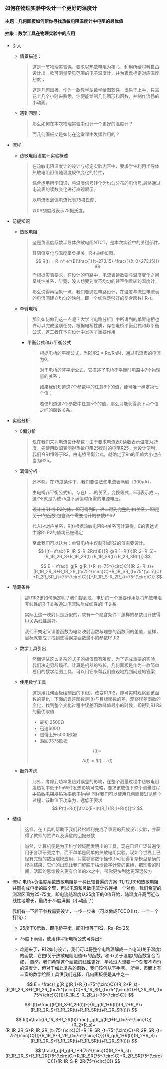 ### 如何在物理实验中设计一个更好的温度计

#### 主题：几何画板如何帮你寻找热敏电阻温度计中电阻的最优值

#### 抽象：数学工具在物理实验中的应用



- 引入

  - 情景描述：

    > 这是一节物理实验课，要求以热敏电阻为核心，利用所给材料自由设计出一款可测量常见范围的电子温度计，并为表盘标定对应温度刻度；
    >
    > 这是几何画板，作为一款教学型数学绘图软件，很易于上手，只需花上几个小时来熟悉，你便能绘制几何图形和函数，并制作流畅的小动画。

  - 遇到问题：

    > 那么如何在本次物理实验中设计一个更好的温度计？
    >
    > 而几何画板又是如何在这堂课中发挥作用的？

- 流程

  - 热敏电阻温度计实验概述

    > 在热敏电阻温度计的设计与标定实验内容中，要求学生利用半导体热敏电阻阻值随温度规律变化的特性，
    >
    > 综合运用所学知识，将温度信号转化为均匀分布的电信号,最终通过电流表的读数变化进行直观展示。
    >
    > 以电流表满偏电流代表75摄氏度，
    >
    > 以0A刻度线表示25摄氏度。

- 前提知识

  - 热敏电阻

    >  这是负温度系数半导体热敏电阻NTCT，是本次实验中的关键部件。
    >
    >  其阻值变化与温度呈负相关，R-t曲线如图。
    >  $$
    >  R(t) = R_n* e^{B(\frac{1}{t+273.15}-\frac{1}{t_0+273.15})}
    >  $$
    >  而根据实验要求，在设计的电路中，电流表读数要与温度变化之间呈线性关系，毕竟，没人想要刻度不均匀的甚至倒着转的温度计。
    >
    >  那么说得再抽象一点，我们要通过电路设计，在温度与流过电流表的电流间建立均匀的映射。即一个线性足够好的复合函数I-R-t。

  - 单臂电桥

    > 那么如何做到这一点呢？大学《电路分析》中所讲到的单臂电桥也许可以完成这项任务。根据电桥性质，存在电桥平衡公式和非平衡公式，这二者在本次设计中发挥了重要作用

    - 平衡公式和非平衡公式

       > 根据电桥的平衡公式，当R1/R2 = Rx/Rn时，通过电流表的电流为0。
       >
       > 对于电桥的非平衡公式，它描述了电桥不平衡时电路中7个物理量的关系：
       >
       > 如果我们知道这7个参数中的任意6个的值，便可唯一确定第七个值；
       >
       > 若仅知道这7个参数中任意5个的值，那么只能获得余下两个值之间的函数关系。

- 实验分析

  - 0偏分析

     > 现在我们来为电流设计参数：由于要求电流表0读数表示温度为25度，先使用欧姆表测得热敏电阻25度时的电阻R25。为设计便利，我们令R1恒等于R2，由电桥平衡公式，就确定了Rn的阻值大小也应当为R25。

  - 满偏分析

     >  还不够。在75度条件下，我们要设法使电流表满偏（300μA）。
     >
     >  由电桥非平衡公式知，存在I=....的关系，变换等式，E可表示成...，这个E就是为使75度下满偏时所需的电源电压。
     >
     >  ~~设计出R1 或 R2的值，即可得到E，进二得到完整的i(t)关系，即i是关于t的函数,包含两个需要设计的参数R1R2~~
     >
     >  代入I-t对应关系，R(t)根据热敏电阻R-t关系可计算得，E的表达式中除R1 R2的值均已被确定
     >
     >  至此我们可以认为：单臂电桥中仅剩R1或R2的值需要设计。
     >  $$
     >  I(t)=\frac{(R_1R_S-R_2R(t))E}{R_g(R_1+R(t))(R_2+R_S)+(R_1R_2R_S+R_1R_2R(t)+R_1R_SR(t)+R_2R_SR(t))}
     >  $$
     >
     >  $$
     >  E = \frac{I_g[R_g(R_1+R_{t=75^{\circ}C})(R_2+R_s)+(R_1R_2R_S+R_1R_2R_{t=75^{\circ}C}+R_1R_SR_{t=75^{\circ}C}+R_2R_SR_{t=75^{\circ}C})]}{R_1R_S-R_2R_{t=75^{\circ}C}}
     >  $$
     >
     >  

- 隐藏条件

   > 那R1R2该如何确定呢？我们提到过，电桥的一个重要作用是将热敏电阻非线性的R-T关系通过电流映射成线性的I-T关系。
   >
   > 实际上这一映射只是近似的，故有一个隐含条件：怎样的参数设计使得I-t关系线性最好。
   >
   > 我们不妨定义误差函数为电路映射函数与理想的函数间的差值，这样，目标就变成了找到使得误差函数最小的参数R1,R2



  - 数学工具引出

     > 然而评估这么复杂的式子的极值颇有难度，为了完成重要的实验，我们决定另辟蹊径。计算是机器的特长，几何画板是作为一款简单易用的数学绘图工具，可以用它来帮我们直观地找到问题的答案

  - 使用数学工具

     > 这是用几何画板绘制出的I(t)图，改变R1/R2，即可实时观察到该函数的变化，下面的误差函数是I(t)与目标函数的差，观察误差函数的变化，找到整个变化过程中误差函数峰值最小的时候，即得到R1 R2的最优取值
     >
     > - 最初 2500Ω
     > - 迅速600Ω
     > - 缓慢上升5000欧姆
     > - 落回3375欧姆
     >
     > $$
     > I(t)=
     > $$
     >
     > 
     > $$
     > \Delta (t)=I(t)-r(t)
     > $$
     > 

  - 额外考虑

     >  此外，考虑到功率发热对误差的影响，在整个测量过程中热敏电阻发热功率低于1mW时发热影响可忽略，~~要求该取值下整个测量过程中热敏电阻发热功率低于1mW~~ 同样我们可以使用几何画板浏览整个过程，该取值下功率为，远低于要求
     >  $$
     >  P(t)=R(t)[\frac{E+I(t)R_1}{R_1+R(t)}]^2
     >  $$
     >  

- 结语
  
  > 这样，在工具的帮助下我们轻松顺利完成了重要的开放设计实验，并获得了教师的赞许以及满意的回报分数
  
  > 诚然，计算机便是为了科学领域而发明出的工具，现在已经广泛普遍使用于各项研究之中，而不单单是简单的热敏电阻实验。现如今世界上已经有完备的数据建模应用，只需寥寥数个操作即可获得复杂模型精确的模拟结果，它们的出现让我们解脱于枯燥数字计算的束缚，把珍贵的时间、活跃的思维投入更有价值的xx之中，带你更快到达更深远彼方







- 流程
  电桥+负温度系数热敏电阻是一种比较普遍的方案
  R1,R2,R0和热敏电阻共同构成电桥的四个臂，再以电源和灵敏电流计各连接一个对角，我们希望的测温区间为25-75度，即电流随温度从25度下的0值开始，随温度升高而近似线性地增长，最终于75度满偏（小动画？）

  我们有一下若干参数需要设计，一步一步来（可以做成TODO list，一个一个打钩）：

  - 25度下0示数，即电桥平衡，即R1恒等于R2，Rs=Rx(25)

  - 75度下满偏，使用非平衡电桥公式可算出E

    

  - 难题来了，R12如何设计，我们可以将整个电路理解成一个电流I关于温度t的函数，它由I关于热敏电阻阻值Rx的函数，和Rx关于温度t的函数复合而成，
    自然，我们希望这个函数的线性更好，毕竟没人想要一个刻度不均匀的温度计，但对于如此复杂的函数，我们该何从下手呢。
    所幸，市面上有丰富的数学绘图工具供我们选择，几何画板便是其中之一 




$$
E = \frac{I_g[R_g(R_1+R_{t=75^{\circ}C})(R_2+R_s)+(R_1R_2R_S+R_1R_2R_{t=75^{\circ}C}+R_1R_SR_{t=75^{\circ}C}+R_2R_SR_{t=75^{\circ}C})]}{R_1R_S-R_2R_{t=75^{\circ}C}}
$$

$$
I(t)=\frac{(R_1R_S-R_2R(t))E}{R_g(R_1+R(t))(R_2+R_S)+(R_1R_2R_S+R_1R_2R(t)+R_1R_SR(t)+R_2R_SR(t))}
$$

$$
I(t)=\frac{(R_1R_S-R_2R(t))\frac{I_g[R_g(R_1+R_{t=75^{\circ}C})(R_2+R_s)+(R_1R_2R_S+R_1R_2R_{t=75^{\circ}C}+R_1R_SR_{t=75^{\circ}C}+R_2R_SR_{t=75^{\circ}C})]}{R_1R_S-R_2R_{t=75^{\circ}C}}}{R_g(R_1+R(t))(R_2+R_S)+(R_1R_2R_S+R_1R_2R(t)+R_1R_SR(t)+R_2R_SR(t))}
$$

$$
\frac{I_g[R_g(R_1+R(75^{\circ}C)(R_2+R_s)+(R_1R_2R_S+R_1R_2R(75^{\circ}C)+R_1R_SR(75^{\circ}C)+R_2R_SR(75^{\circ}C))]}{R_1R_S-R_2R(75^{\circ}C)}
$$

